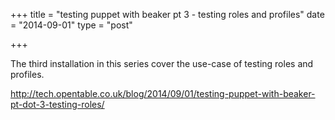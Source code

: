 +++
title = "testing puppet with beaker pt 3 - testing roles and profiles"
date = "2014-09-01"
type = "post"

+++

The third installation in this series cover the use-case of testing roles and profiles.

http://tech.opentable.co.uk/blog/2014/09/01/testing-puppet-with-beaker-pt-dot-3-testing-roles/
